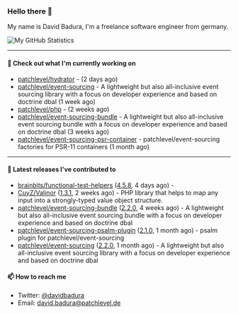 ### Hello there 👋

My name is David Badura, I'm a freelance software engineer from germany.

![My GitHub Statistics](https://github-readme-stats.vercel.app/api?username=DavidBadura&show_icons=true&count_private=true&hide_title=true)

---

#### 👷 Check out what I'm currently working on

- [patchlevel/hydrator](https://github.com/patchlevel/hydrator) -  (2 days ago)
- [patchlevel/event-sourcing](https://github.com/patchlevel/event-sourcing) - A lightweight but also all-inclusive event sourcing library with a focus on developer experience and based on doctrine dbal (1 week ago)
- [patchlevel/php](https://github.com/patchlevel/php) -  (2 weeks ago)
- [patchlevel/event-sourcing-bundle](https://github.com/patchlevel/event-sourcing-bundle) - A lightweight but also all-inclusive event sourcing bundle with a focus on developer experience and based on doctrine dbal (3 weeks ago)
- [patchlevel/event-sourcing-psr-container](https://github.com/patchlevel/event-sourcing-psr-container) - patchlevel/event-sourcing factories for PSR-11 containers (1 month ago)

---

#### 🔭 Latest releases I've contributed to

- [brainbits/functional-test-helpers](https://github.com/brainbits/functional-test-helpers) ([4.5.8](https://github.com/brainbits/functional-test-helpers/releases/tag/4.5.8), 4 days ago) - 
- [CuyZ/Valinor](https://github.com/CuyZ/Valinor) ([1.3.1](https://github.com/CuyZ/Valinor/releases/tag/1.3.1), 2 weeks ago) - PHP library that helps to map any input into a strongly-typed value object structure.
- [patchlevel/event-sourcing-bundle](https://github.com/patchlevel/event-sourcing-bundle) ([2.2.0](https://github.com/patchlevel/event-sourcing-bundle/releases/tag/2.2.0), 4 weeks ago) - A lightweight but also all-inclusive event sourcing bundle with a focus on developer experience and based on doctrine dbal
- [patchlevel/event-sourcing-psalm-plugin](https://github.com/patchlevel/event-sourcing-psalm-plugin) ([2.1.0](https://github.com/patchlevel/event-sourcing-psalm-plugin/releases/tag/2.1.0), 1 month ago) - psalm plugin for patchlevel/event-sourcing
- [patchlevel/event-sourcing](https://github.com/patchlevel/event-sourcing) ([2.2.0](https://github.com/patchlevel/event-sourcing/releases/tag/2.2.0), 1 month ago) - A lightweight but also all-inclusive event sourcing library with a focus on developer experience and based on doctrine dbal

#### 📫 How to reach me

- Twitter: [@davidbadura](https://twitter.com/davidbadura)
- Email: [david.badura@patchlevel.de](mailto:david.badura@patchlevel.de)